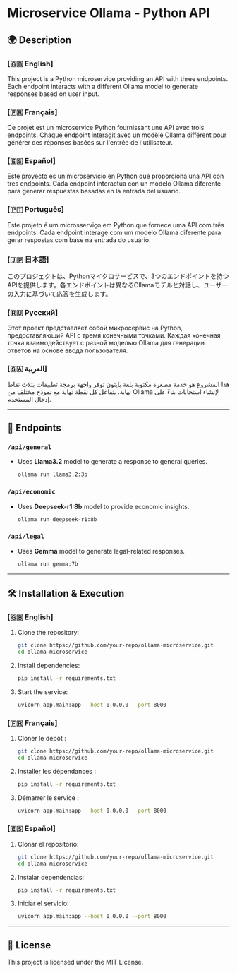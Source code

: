 # Microservice Ollama - Python API

## 🌍 Description

### [🇬🇧 English]
This project is a Python microservice providing an API with three endpoints. Each endpoint interacts with a different Ollama model to generate responses based on user input.

### [🇫🇷 Français]
Ce projet est un microservice Python fournissant une API avec trois endpoints. Chaque endpoint interagit avec un modèle Ollama différent pour générer des réponses basées sur l'entrée de l'utilisateur.

### [🇪🇸 Español]
Este proyecto es un microservicio en Python que proporciona una API con tres endpoints. Cada endpoint interactúa con un modelo Ollama diferente para generar respuestas basadas en la entrada del usuario.

### [🇵🇹 Português]
Este projeto é um microsserviço em Python que fornece uma API com três endpoints. Cada endpoint interage com um modelo Ollama diferente para gerar respostas com base na entrada do usuário.

### [🇯🇵 日本語]
このプロジェクトは、Pythonマイクロサービスで、3つのエンドポイントを持つAPIを提供します。各エンドポイントは異なるOllamaモデルと対話し、ユーザーの入力に基づいて応答を生成します。

### [🇷🇺 Русский]
Этот проект представляет собой микросервис на Python, предоставляющий API с тремя конечными точками. Каждая конечная точка взаимодействует с разной моделью Ollama для генерации ответов на основе ввода пользователя.

### [🇸🇦 العربية]
هذا المشروع هو خدمة مصغرة مكتوبة بلغة بايثون توفر واجهة برمجة تطبيقات بثلاث نقاط نهاية. يتفاعل كل نقطة نهاية مع نموذج مختلف من Ollama لإنشاء استجابات بناءً على إدخال المستخدم.

---

## 🚀 Endpoints

### `/api/general`
- Uses **Llama3.2** model to generate a response to general queries.
   ```sh
   ollama run llama3.2:3b
   ```

### `/api/economic`
- Uses **Deepseek-r1:8b** model to provide economic insights.
   ```sh
   ollama run deepseek-r1:8b
   ```
### `/api/legal`
- Uses **Gemma** model to generate legal-related responses.
   ```sh
   ollama run gemma:7b
   ```
---

## 🛠 Installation & Execution

### [🇬🇧 English]
1. Clone the repository:
   ```sh
   git clone https://github.com/your-repo/ollama-microservice.git
   cd ollama-microservice
   ```
2. Install dependencies:
   ```sh
   pip install -r requirements.txt
   ```
3. Start the service:
   ```sh
   uvicorn app.main:app --host 0.0.0.0 --port 8000
   ```

### [🇫🇷 Français]
1. Cloner le dépôt :
   ```sh
   git clone https://github.com/your-repo/ollama-microservice.git
   cd ollama-microservice
   ```
2. Installer les dépendances :
   ```sh
   pip install -r requirements.txt
   ```
3. Démarrer le service :
   ```sh
   uvicorn app.main:app --host 0.0.0.0 --port 8000
   ```

### [🇪🇸 Español]
1. Clonar el repositorio:
   ```sh
   git clone https://github.com/your-repo/ollama-microservice.git
   cd ollama-microservice
   ```
2. Instalar dependencias:
   ```sh
   pip install -r requirements.txt
   ```
3. Iniciar el servicio:
   ```sh
   uvicorn app.main:app --host 0.0.0.0 --port 8000
   ```

---

## 📄 License
This project is licensed under the MIT License.

